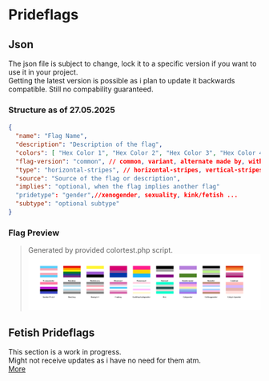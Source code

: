 # Prideflags

## Json
The json file is subject to change, lock it to a specific version if you want to use it in your project.  
Getting the latest version is possible as i plan to update it backwards compatible. Still no compability guaranteed.  

### Structure as of 27.05.2025
```json
{
  "name": "Flag Name",
  "description": "Description of the flag",
  "colors": [ "Hex Color 1", "Hex Color 2", "Hex Color 3", "Hex Color 4", "Hex Color 5" ... ],
  "flag-version": "common", // common, variant, alternate made by, without symbol, etc.
  "type": "horizontal-stripes", // horizontal-stripes, vertical-stripes, 130-degree-stripes, [0-360]-degree-stripes...
  "source": "Source of the flag or description",
  "implies": "optional, when the flag implies another flag"
  "pridetype": "gender",//xenogender, sexuality, kink/fetish ...
  "subtype": "optional subtype"
}
```

### Flag Preview  
>Generated by provided colortest.php script.
![colortest](/lgbtq/flags/colortest.png)

## Fetish Prideflags
This section is a work in progress.  
Might not receive updates as i have no need for them atm.  
[More](/lgbtq/flags/kink/Readme.MD)